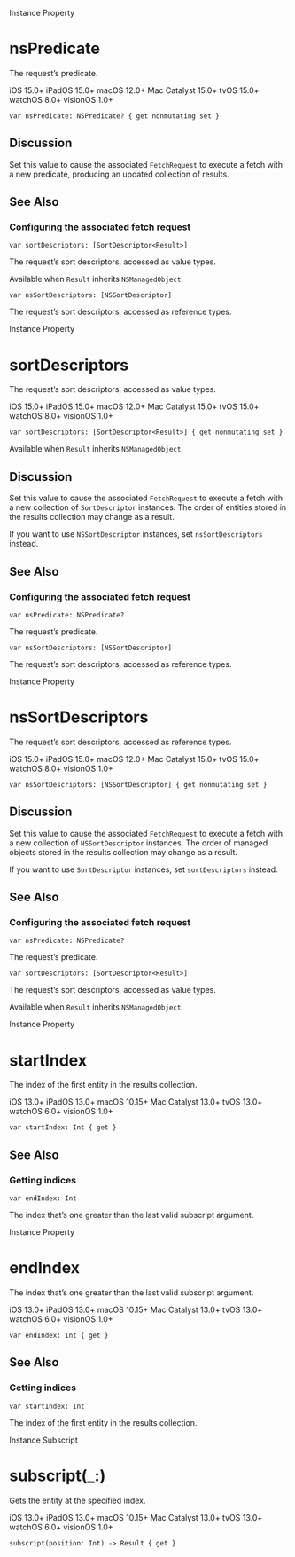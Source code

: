 Instance Property

# nsPredicate

The request’s predicate.

iOS 15.0+  iPadOS 15.0+  macOS 12.0+  Mac Catalyst 15.0+  tvOS 15.0+  watchOS
8.0+  visionOS 1.0+

    
    
    var nsPredicate: NSPredicate? { get nonmutating set }

## Discussion

Set this value to cause the associated `FetchRequest` to execute a fetch with
a new predicate, producing an updated collection of results.

## See Also

### Configuring the associated fetch request

`var sortDescriptors: [SortDescriptor<Result>]`

The request’s sort descriptors, accessed as value types.

Available when `Result` inherits `NSManagedObject`.

`var nsSortDescriptors: [NSSortDescriptor]`

The request’s sort descriptors, accessed as reference types.

Instance Property

# sortDescriptors

The request’s sort descriptors, accessed as value types.

iOS 15.0+  iPadOS 15.0+  macOS 12.0+  Mac Catalyst 15.0+  tvOS 15.0+  watchOS
8.0+  visionOS 1.0+

    
    
    var sortDescriptors: [SortDescriptor<Result>] { get nonmutating set }

Available when `Result` inherits `NSManagedObject`.

## Discussion

Set this value to cause the associated `FetchRequest` to execute a fetch with
a new collection of `SortDescriptor` instances. The order of entities stored
in the results collection may change as a result.

If you want to use `NSSortDescriptor` instances, set `nsSortDescriptors`
instead.

## See Also

### Configuring the associated fetch request

`var nsPredicate: NSPredicate?`

The request’s predicate.

`var nsSortDescriptors: [NSSortDescriptor]`

The request’s sort descriptors, accessed as reference types.

Instance Property

# nsSortDescriptors

The request’s sort descriptors, accessed as reference types.

iOS 15.0+  iPadOS 15.0+  macOS 12.0+  Mac Catalyst 15.0+  tvOS 15.0+  watchOS
8.0+  visionOS 1.0+

    
    
    var nsSortDescriptors: [NSSortDescriptor] { get nonmutating set }

## Discussion

Set this value to cause the associated `FetchRequest` to execute a fetch with
a new collection of `NSSortDescriptor` instances. The order of managed objects
stored in the results collection may change as a result.

If you want to use `SortDescriptor` instances, set `sortDescriptors` instead.

## See Also

### Configuring the associated fetch request

`var nsPredicate: NSPredicate?`

The request’s predicate.

`var sortDescriptors: [SortDescriptor<Result>]`

The request’s sort descriptors, accessed as value types.

Available when `Result` inherits `NSManagedObject`.

Instance Property

# startIndex

The index of the first entity in the results collection.

iOS 13.0+  iPadOS 13.0+  macOS 10.15+  Mac Catalyst 13.0+  tvOS 13.0+  watchOS
6.0+  visionOS 1.0+

    
    
    var startIndex: Int { get }

## See Also

### Getting indices

`var endIndex: Int`

The index that’s one greater than the last valid subscript argument.

Instance Property

# endIndex

The index that’s one greater than the last valid subscript argument.

iOS 13.0+  iPadOS 13.0+  macOS 10.15+  Mac Catalyst 13.0+  tvOS 13.0+  watchOS
6.0+  visionOS 1.0+

    
    
    var endIndex: Int { get }

## See Also

### Getting indices

`var startIndex: Int`

The index of the first entity in the results collection.

Instance Subscript

# subscript(_:)

Gets the entity at the specified index.

iOS 13.0+  iPadOS 13.0+  macOS 10.15+  Mac Catalyst 13.0+  tvOS 13.0+  watchOS
6.0+  visionOS 1.0+

    
    
    subscript(position: Int) -> Result { get }

